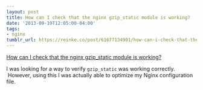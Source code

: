 ```yaml
---
layout: post
title: How can I check that the nginx gzip_static module is working?
date: '2013-09-19T12:05:00-04:00'
tags:
- nginx
tumblr_url: https://reinke.co/post/61677134901/how-can-i-check-that-the-nginx-gzipstatic-module
---
```

[How can I check that the nginx gzip\_static module is working?](http://stackoverflow.com/a/3972634/601607)  

I was looking for a way to verify `gzip_static` was working correctly. &nbsp;However, using this I was actually able to optimize my Nginx configuration file.


